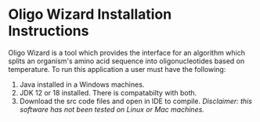 # Oligo Wizard Installation Instructions
Oligo Wizard is a tool which provides the interface for an algorithm which splits an organism's amino acid sequence into oligonucleotides based on temperature.
To run this application a user must have the following:
 1. Java installed in a Windows machines. 
 2. JDK 12 or 18 installed. There is compatabilty with both.
 3. Download the src code files and open in IDE to compile.
 *Disclaimer: this software has not been tested on Linux or Mac machines.*
